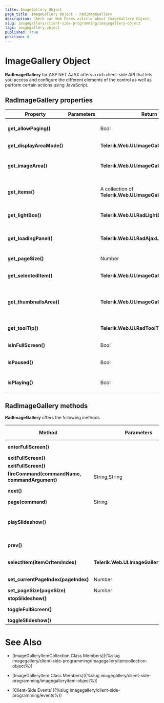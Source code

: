 ```yaml
---
title: ImageGallery Object
page_title: ImageGallery Object - RadImageGallery
description: Check our Web Forms article about ImageGallery Object.
slug: imagegallery/client-side-programming/imagegallery-object
tags: imagegallery,object
published: True
position: 0
---
```


# ImageGallery Object



**RadImageGallery** for ASP.NET AJAX offers a rich client-side API that lets you access and configure the different elements of the control as well as perform certain actions using JavaScript.

## RadImageGallery properties


| Property | Parameters | Return Type | Description |
| ------ | ------ | ------ | ------ |
| **get_allowPaging()** ||Bool|Gets a value indicating if the **RadImageGallery** paging functionality is turned on.|
| **get_displayAreaMode()** || **Telerik.Web.UI.ImageGallery.DisplayAreaMode** |Gets the type of the **DisplayAreaMode** .|
| **get_imageArea()** || **Telerik.Web.UI.ImageGalleryImageArea** |Gets the **ImageGalleryImageArea** client-side object which is associated with the area element and its functionality.|
| **get_items()** ||A collection of **Telerik.Web.UI.ImageGalleryItemBase** items|Gets the collection of **Telerik.Web.UI.ImageGalleryItemBase** items which are part of the **RadImageGallery** .|
| **get_lightBox()** || **Telerik.Web.UI.RadLightBox** |Gets the **RadLightBox** client-side object for the **RadImageGallery** when **DisplayAreaMode="LightBox"** .|
| **get_loadingPanel()** || **Telerik.Web.UI.RadAjaxLoadingPanel** |Gets the **RadAjaxLoadingPanel** client-side object for the **RadImageGallery** which is shown when waiting for the image from a request.|
| **get_pageSize()** ||Number|Gets the **RadImageGallery.PageSize** value.|
| **get_selectedItem()** || **Telerik.Web.UI.ImageGalleryItemBase** |Gets **ImageGalleryItemBase** client-side object for the current selected item.|
| **get_thumbnailsArea()** || **Telerik.Web.UI.ImageGalleryThumbnailsArea** |Gets the **ImageGalleryThumbnailsArea** client-side object which is associated with the thumbnail area element and its functionality.|
| **get_toolTip()** || **Telerik.Web.UI.RadToolTip** |Gets the **RadToolTip** client-side object for the **RadImageGallery** when **DisplayAreaMode="ToolTip"** .|
| **isInFullScreen()** ||Bool|Gets a value indicating if the control is in full screen mode.|
| **isPaused()** ||Bool|Gets a value indicating if the **RadImageGallery** slideshow feature is currently (paused) turned off.|
| **isPlaying()** ||Bool|Gets a value indicating if the **RadImageGallery** slideshow feature is currently (playing) turned on.|

## RadImageGallery methods

**RadImageGallery** offers the following methods


| Method | Parameters | Return Type | Description |
| ------ | ------ | ------ | ------ |
| **enterFullScreen()** |||Causes the **RadImageGallery** control to enter full screen mode.|
| **exitFullScreen()** |||Causes the **RadImageGallery** control to exit full screen mode.|
| **exitFullScreen()** |||Causes the **RadImageGallery** control to exit full screen mode.|
| **fireCommand(commandName, commandArgument)** |String,String|Bool|Triggers a specific command for the **RadImageGallery** |
| **next()** |||Selects the next item or selects the first if the currently selected item is the last.|
| **page(command)** |String|Bool|Fires a page command.|
| **playSlideshow()** |||Turns on the **RadImageGallery** slideshow feature that navigates to the next image in a predefined amount of time determined by **RadImageGallery.AnimationSettings.SlideshowSlideDuration** property.|
| **prev()** |||Selects the previous item or selects the last if the currently selected item is the first.|
| **selectItem(itemOrItemIndex)** | **Telerik.Web.UI.ImageGalleryItemBase** ||Selects and animates (if animations are turned on) to the next item by specifying **Telerik.Web.UI.ImageGalleryItem** or itemIndex.|
| **set_currentPageIndex(pageIndex)** |Number|Bool|Sets a value indicating the index of the current active page in case paging is enabled.|
| **set_pageSize(pageSize)** |Number|Bool|Sets the current page size.|
| **stopSlideshow()** |||Turns off the **RadImageGallery** slideshow feature.|
| **toggleFullScreen()** |||Toggles **RadImageGallery** current full screen state. It will exit the full screen mode if it is in full screen mode and vice versa.|
| **toggleSlideshow()** |||Toggles the **RadImageGallery** slideshow feature.|

# See Also

 * [ImageGalleryItemCollection Class Members]({%slug imagegallery/client-side-programming/imagegalleryitemcollection-object%})

 * [ImageGalleryItem Class Members]({%slug imagegallery/client-side-programming/imagegalleryitem-object%})

 * [Client-Side Events]({%slug imagegallery/client-side-programming/events%})
